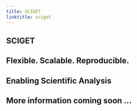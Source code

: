 ```yaml
---
title: SCIGET
linktitle: sciget
---
```


<div class="d-flex flex-column min-vh-100">

<section class="row td-box -bg-secondary justify-content-left d-flex align-items-center col-big-desktop">
    <div class="container">
        <div class="row align-items-center justify-content-center">
            <div class="col-md-8 order-md-1 text-center">
				<h1 class="mt-0 mt-md-5 pb-2 display-1">SCIGET</h1>
                <h1 class="mt-0 mt-md-5 pb-2">Flexible. Scalable. Reproducible.</h1>
                <h2>Enabling Scientific Analysis</h2>
                <!-- <div class="mt-4 mb-5">
                    <a class="btn btn-lg btn-light me-2 mb-3" href="docs/support/faq/#what-is-neurodesk">
                        What is Neurodesk?</a>
                    <a class="btn btn-lg btn-light me-2 mb-3" href="docs/getting-started/local">
                        <i class="fa fa-laptop"></i> Local</a>
                    <a class="btn btn-lg btn-light me-2 mb-3" href="docs/getting-started/hosted">
                        <i class="fa fa-cloud"></i> Hosted</a>
                    <a class="btn btn-lg btn-light me-2 mb-3" href="tutorials-examples/examples/examples">
                        <i class="fa fa-book"></i> Examples</a>
                </div> -->
            </div>
            <!-- <div class="col-md-4 order-md-2 text-center">
                <img src="/static/favicons/neurodesk-logo.svg" style="height:250px; max-width:100%;" alt="Neurodesk logo" />
            </div> -->
        </div>
    </div>
</section>

<section
  id="startup"
  class="row -bg-light justify-content-left flex-grow-1 col-big-desktop"
  style="
    background-image: url('/static/favicons/background-bottom.svg');
    background-repeat: no-repeat;
    background-position: bottom center;
    background-size: 100% auto;">
	<div class="col-md-8 order-md-1 text-center">
		<h2>More information coming soon ...</h2>
		<!-- <div class="mt-4 mb-5">
			<a class="btn btn-lg btn-light me-2 mb-3" href="docs/support/faq/#what-is-neurodesk">
				What is Neurodesk?</a>
			<a class="btn btn-lg btn-light me-2 mb-3" href="docs/getting-started/local">
				<i class="fa fa-laptop"></i> Local</a>
			<a class="btn btn-lg btn-light me-2 mb-3" href="docs/getting-started/hosted">
				<i class="fa fa-cloud"></i> Hosted</a>
			<a class="btn btn-lg btn-light me-2 mb-3" href="tutorials-examples/examples/examples">
				<i class="fa fa-book"></i> Examples</a>
		</div> -->
	</div>
	<!-- <div class="td-box">
		<h2>SCIGET Components</h2>
		<p class="lead mt-2">Details of each component within the SCIGET project.<br /> SCIGET makes it easy for
			beginners and experts to use scientific tools for desktop, hpc, web, and cloud.</p>
	</div> -->
</section>
</div>
<!-- 
<section id="startup" class="row -bg-light justify-content-left h-auto col-big-desktop">
	<div class="td-box">
		<h2>Get started with Neurodesk</h2>
		<p class="lead mt-2">Select your setups and follow further instructions in the provided link.
		</p>
	</div>
	<div class="container-fluid quick-starts">
		<div class="container">
			<div class="row">
				<div class="col-md-10 start-locally-col">
					<div class="row">
						<div class="col-md-3 headings">
							<div class="col-md-12 title-block">
								<div class="option-text">Compute Platform</div>
							</div>
							<div class="col-md-12 title-block">
								<div class="option-text">Your OS</div>
							</div>
							<div class="col-md-12 title-block">
								<div class="option-text">Interface</div>
							</div>
							<div class="col-md-12 title-block">
								<div class="option-text">Processor</div>
							</div>
							<div class="col-md-12 title-block command-block">
								<div class="option-text command-text">Instructions:</div>
							</div>
						</div>
						<div class="col-md-9">
							<div class="row platform">
								<div class="col-md-12 title-block mobile-heading">
									<div class="option-text">Compute Platform</div>
								</div>
								<div class="col-md-3 option block version" id="local">
									<div class="option-text">Local PC</div>
								</div>
								<div class="col-md-3 option block version" id="hpc">
									<div class="option-text">HPC</div>
								</div>
								<div class="col-md-3 option block version" id="cloud">
									<div class="option-text">Cloud</div>
								</div>
								<div class="col-md-3 option block version" id="colab">
									<div class="option-text">Google Colab</div>
								</div>
							</div>
							<div class="row os">
								<div class="col-md-12 title-block mobile-heading">
									<div class="option-text">Operating System</div>
								</div>
								<div class="col-md-4 option block" id="linux">
									<div class="option-text">Linux</div>
								</div>
								<div class="col-md-4 option block" id="macos">
									<div class="option-text">Mac</div>
								</div>
								<div class="col-md-4 option block" id="windows">
									<div class="option-text">Windows</div>
								</div>
							</div>
							<div class="row interface">
								<div class="col-md-12 title-block mobile-heading">
									<div class="option-text">Interface</div>
								</div>
								<div class="col-md-3 option block version selected" id="gui">
									<div class="option-text">Desktop</div>
								</div>
								<div class="col-md-3 option block version" id="cmd">
									<div class="option-text">Command Line</div>
								</div>
								<div class="col-md-3 option block version" id="container">
									<div class="option-text">Container</div>
								</div>
								<div class="col-md-3 option block version" id="vscode">
									<div class="option-text">VSCode</div>
								</div>
							</div>
							<div class="row processor">
								<div class="col-md-12 title-block mobile-heading">
									<div class="option-text">Processor</div>
								</div>
								<div class="col-md-4 option block" id="x86">
									<div class="option-text">x86</div>
								</div>
								<div class="col-md-4 option block" id="arm">
									<div class="option-text">ARM</div>
								</div>
								<div class="col-md-4 option block" id="gpu">
									<div class="option-text">GPU</div>
								</div>
							</div>
							<div class="row instruction">
								<div class="col-md-12 title-block command-mobile-heading">
									<div class="option-text">Instructions:</div>
								</div>
								<div class="command-container">
									<div class="col-md-12" id="command">
									</div>
								</div>
							</div>
						</div>
					</div>
				</div>
			</div>
		</div>
	</div>
</section>

<section class="row -bg-secondary justify-content-left h-auto col-big-desktop">
	<div class="container-fluid community-start">
		<div class="row">
			<div class="col-10 col-sm-9 col-md-10 col-lg-3 col-xl-2 community-title">
				<h2>Community</h2>
				<h3>Neurodesk is a community project.</h3>
				<p class="lead mt-2">Our active community provides transparency and inclusion. We encourage you to
					engage and contribute.</p>
			</div>
			<div class="col-11 col-sm-11 col-md-10 col-lg-7 col-xl-8 community-col">
				<div class="row community">
					<div class="col-6 col-md-5 col-lg-6 col-xl-3">
						<div class="card community-card">
							<a href="docs/overview/faq/#what-is-neurodesk">
								<div class="card-body">
										<i class=" fas fa-question-circle"></i>
									<h4>FAQ</h4>
									<p class="card-summary">Frequently Asked Questions</p>
								</div>
							</a>
						</div>
					</div>
					<div class="col-6 col-md-5 col-lg-6 col-xl-3">
						<div class="card community-card">
							<a target="_blank" href="https://github.com/orgs/NeuroDesk/discussions">
								<div class="card-body">
									<i class="fa fa-envelope"></i>
									<h4>Discussions</h4>
									<p class="card-summary">Ask questions, suggest new features or raise any issues you
										have (Github account required)</p>
								</div>
							</a>
						</div>
					</div>
					<div class="col-6 col-md-5 col-lg-6 col-xl-3">
						<div class="card community-card">
							<a href="/developers/contributors">
								<div class="card-body">
									<i class="fa fa-users"></i>
									<h4>Contributors</h4>
									<p class="card-summary">Contributors</p>
								</div>
							</a>
						</div>
					</div>
					<div class="col-6 col-md-5 col-lg-6 col-xl-3">
						<div class="card community-card">
							<a href="/developers">
								<div class="card-body">
									<i class="fa fa-code"></i>
									<h4>Contribution Guide</h4>
									<p class="card-summary">Learn how you can contribute to Neurodesk code and
										documentation</p>
								</div>
							</a>
						</div>
					</div>
				</div>
			</div>
		</div>
	</div>
</section>

<section
  id="startup"
  class="row -bg-light justify-content-left h-auto col-big-desktop"
  style="
    background-image: url('/static/favicons/background-bottom.svg');
    background-repeat: no-repeat;
    background-position: bottom center;
    background-size: 100% auto;">
	<div class="td-box">
		<h2>Neurodesk Components</h2>
		<p class="lead mt-2">Details of each component within the Neurodesk project.<br /> Neurodesk makes it easy for
			beginners and experts to use neuroimaging tools for desktop, hpc, web, and cloud.</p>
	</div>
	<div class="component-start container-fluid ">
		<div class="row">
			<div class="col-12 col-xl-11 component-col">
				<div class="row">
					<div class="col-10 col-md-4 col-lg-4">
						<div class="component-card containers">
							<a class="component-click-btn" href="/docs/getting-started/neurocontainers/">
								<div class="card-body">
									<i class="fas fa-layer-group"></i>
									<h4>Neurocontainers</h4>
									<p class="card-summary">Software container library</p>
								</div>
								<div class="image-wrapper">
									<img src="/static/favicons/neurocontainer.png" alt="neurocontainer" />
								</div>
							</a>
						</div>
					</div>
					<div class="col-10 col-md-4 col-lg-4">
						<div class="component-card command">
							<a class="component-click-btn" href="/neurodesk.github.io/docs/getting-started/neurocommand/">
							<a class="component-click-btn" href="/neurodesk.github.io/docs/getting-started/neurocommand/">
								<div class="card-body">
									<i class="fas fa-terminal"></i>
									<h4>Neurocommand</h4>
									<p class="card-summary">Core installer</p>
								</div>
								<div class="image-wrapper">
									<img class="neurocommand" src="/static/favicons/neurocommand.png"
										alt="Neurocommand" />
									<div class="fake">
										<div class=fakeMenu>
											<div class="fakeButtons fakeClose"></div>
											<div class="fakeButtons fakeMinimize"></div>
											<div class="fakeButtons fakeZoom"></div>
										</div>
										<div class="fakeScreen">
											<span class="typewriter type" style="--n:53">$ pip3 install -r
												neurodesk/requirements.txt --user</br />
												$ bash build.sh --cli</br />
												$ bash containers.sh</br />
												$ module use $PWD/local/containers/modules
											</span>
										</div>
									</div>
								</div>
							</a>
						</div>
					</div>
					<div class="col-10 col-md-4 col-lg-4">
						<div class="component-card desktop">
							<a class="component-click-btn" href="/docs/getting-started/neurodesktop/">
								<div class="card-body">
										<i class=" fa fa-window-maximize"></i>
									<h4>Neurodesktop</h4>
									<p class="card-summary">Fully featured desktop in a container</p>
								</div>
								<div class="image-wrapper">
									<img src="/static/favicons/neurodesktop.png" alt="Neurodesktop" />
								</div>
							</a>
						</div>
					</div>
				</div>
			</div>
		</div>
	</div>
</section>

<script src="/static/js/command.js"></script> -->